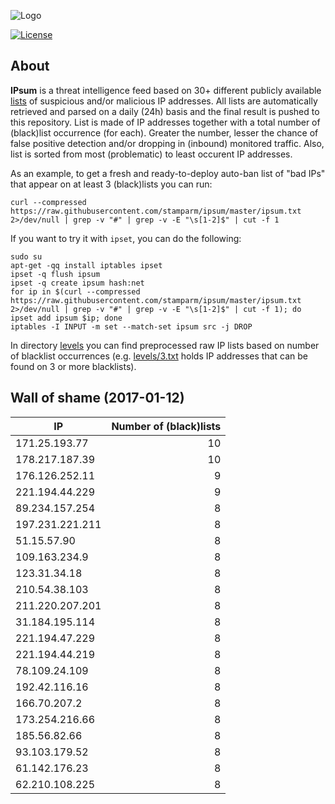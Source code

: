 ![Logo](logo.png)

[![License](https://img.shields.io/badge/license-Public_domain-red.svg)](https://wiki.creativecommons.org/wiki/Public_domain)

About
----

**IPsum** is a threat intelligence feed based on 30+ different publicly available [lists](https://github.com/stamparm/maltrail) of suspicious and/or malicious IP addresses. All lists are automatically retrieved and parsed on a daily (24h) basis and the final result is pushed to this repository. List is made of IP addresses together with a total number of (black)list occurrence (for each). Greater the number, lesser the chance of false positive detection and/or dropping in (inbound) monitored traffic. Also, list is sorted from most (problematic) to least occurent IP addresses.

As an example, to get a fresh and ready-to-deploy auto-ban list of "bad IPs" that appear on at least 3 (black)lists you can run:

```
curl --compressed https://raw.githubusercontent.com/stamparm/ipsum/master/ipsum.txt 2>/dev/null | grep -v "#" | grep -v -E "\s[1-2]$" | cut -f 1
```

If you want to try it with `ipset`, you can do the following:

```
sudo su
apt-get -qq install iptables ipset
ipset -q flush ipsum
ipset -q create ipsum hash:net
for ip in $(curl --compressed https://raw.githubusercontent.com/stamparm/ipsum/master/ipsum.txt 2>/dev/null | grep -v "#" | grep -v -E "\s[1-2]$" | cut -f 1); do ipset add ipsum $ip; done
iptables -I INPUT -m set --match-set ipsum src -j DROP
```

In directory [levels](levels) you can find preprocessed raw IP lists based on number of blacklist occurrences (e.g. [levels/3.txt](levels/3.txt) holds IP addresses that can be found on 3 or more blacklists).

Wall of shame (2017-01-12)
----

|IP|Number of (black)lists|
|---|--:|
171.25.193.77|10
178.217.187.39|10
176.126.252.11|9
221.194.44.229|9
89.234.157.254|8
197.231.221.211|8
51.15.57.90|8
109.163.234.9|8
123.31.34.18|8
210.54.38.103|8
211.220.207.201|8
31.184.195.114|8
221.194.47.229|8
221.194.44.219|8
78.109.24.109|8
192.42.116.16|8
166.70.207.2|8
173.254.216.66|8
185.56.82.66|8
93.103.179.52|8
61.142.176.23|8
62.210.108.225|8
